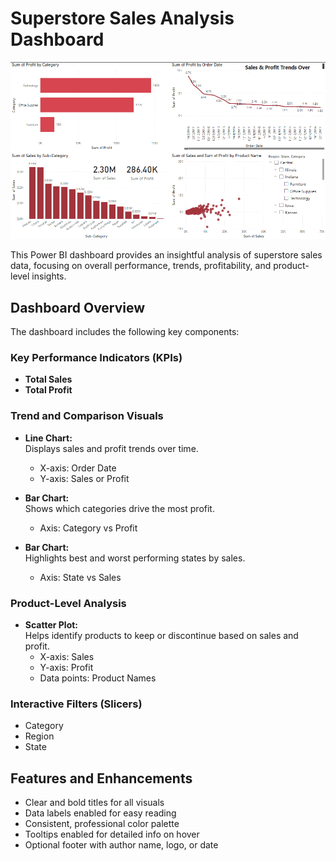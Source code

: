 # Superstore Sales Analysis Dashboard

![Dashboard Screenshot](data.png)

This Power BI dashboard provides an insightful analysis of superstore sales data, focusing on overall performance, trends, profitability, and product-level insights.

## Dashboard Overview

The dashboard includes the following key components:

### Key Performance Indicators (KPIs)
- **Total Sales**  
- **Total Profit**  

### Trend and Comparison Visuals
- **Line Chart:**  
  Displays sales and profit trends over time.  
  - X-axis: Order Date  
  - Y-axis: Sales or Profit  

- **Bar Chart:**  
  Shows which categories drive the most profit.  
  - Axis: Category vs Profit  

- **Bar Chart:**  
  Highlights best and worst performing states by sales.  
  - Axis: State vs Sales  

### Product-Level Analysis
- **Scatter Plot:**  
  Helps identify products to keep or discontinue based on sales and profit.  
  - X-axis: Sales  
  - Y-axis: Profit  
  - Data points: Product Names  

### Interactive Filters (Slicers)
- Category  
- Region  
- State  

## Features and Enhancements
- Clear and bold titles for all visuals  
- Data labels enabled for easy reading  
- Consistent, professional color palette  
- Tooltips enabled for detailed info on hover  
- Optional footer with author name, logo, or date  

